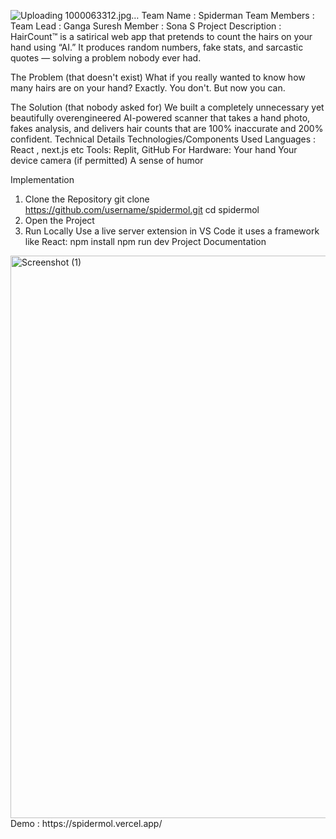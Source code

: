 
![Uploading 1000063312.jpg…]()
Team Name : Spiderman
Team Members : 
Team Lead : Ganga Suresh
Member : Sona S
Project Description : HairCount™ is a satirical web app that pretends to count the hairs on your hand using “AI.” It produces random numbers, fake stats, and sarcastic quotes — solving a problem nobody ever had.

The Problem (that doesn't exist)
What if you really wanted to know how many hairs are on your hand?
Exactly. You don't. But now you can.

The Solution (that nobody asked for)
We built a completely unnecessary yet beautifully overengineered AI-powered scanner that takes a hand photo, fakes analysis, and delivers hair counts that are 100% inaccurate and 200% confident.
Technical Details
Technologies/Components Used
Languages : React , next.js etc
Tools: Replit, GitHub
For Hardware:
Your hand
Your device camera (if permitted)
A sense of humor

Implementation

1. Clone the Repository
git clone https://github.com/username/spidermol.git
cd spidermol
2. Open the Project
3. Run Locally
Use a live server extension in VS Code
it uses a framework like React:
npm install
npm run dev
Project Documentation
<img width="1440" height="900" alt="Screenshot (1)" src="https://github.com/user-attachments/assets/fb548225-0447-4616-9c9c-8da18238d391" />
Demo : https://spidermol.vercel.app/
